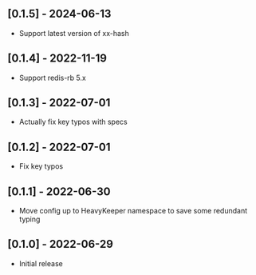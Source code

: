 ## [0.1.5] - 2024-06-13

- Support latest version of xx-hash

## [0.1.4] - 2022-11-19

- Support redis-rb 5.x

## [0.1.3] - 2022-07-01
- Actually fix key typos with specs

## [0.1.2] - 2022-07-01
- Fix key typos

## [0.1.1] - 2022-06-30
- Move config up to HeavyKeeper namespace to save some redundant typing

## [0.1.0] - 2022-06-29

- Initial release
